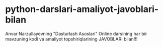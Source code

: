 # python-darslari-amaliyot-javoblari-bilan
Anvar Narzullayevning "Dasturlash Asoslari" Online darsining har bir mavzuning kodi va amaliyot topshiriqlarining JAVOBLARI bilan!!!
